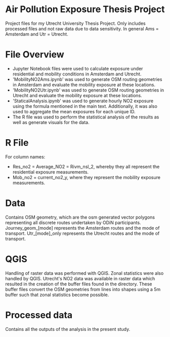 # Air Pollution Exposure Thesis Project
Project files for my Utrecht University Thesis Project. Only includes processed files and not raw data due to data sensitivity.
In general Ams = Amsterdam and Utr = Utrecht.

# File Overview
- Jupyter Notebook files were used to calculate exposure under residential and mobility conditions in Amsterdam and Utrecht. 
- 'MobilityNO2Ams.ipynb' was used to generate OSM routing geometries in Amsterdam and evaluate the mobility exposure at these locations.
- 'MobilityNO2Utr.ipynb' was used to generate OSM routing geometries in Utrecht and evaluate the mobility exposure at these locations.
- 'StaticalAnalysis.ipynb' was used to generate hourly NO2 exposure using the formula mentioned in the main text. Additionally, it was also used to aggregate the mean exposures for each unique ID.
- The R file was used to perform the statistical analysis of the results as well as generate visuals for the data.

# R File
For column names:
- Res_no2 = Average_NO2 = Rivm_nsl_2, whereby they all represent the residential exposure measurements.
- Mob_no2 = current_no2_y, where they represent the mobility exposure measurements.

# Data
Contains OSM geometry, which are the osm generated vector polygons representing all discrete routes undertaken by ODiN participants. Journey_geom_[mode] represents the Amsterdam routes and the mode of transport. Utr_[mode]_only represents the Utrecht routes and the mode of transport.

# QGIS
Handling of raster data was performed with QGIS. Zonal statistics were also handled by QGIS. Utrecht's NO2 data was available in raster data which resulted in the creation of the buffer files found in the directory. These buffer files convert the OSM geometries from lines into shapes using a 5m buffer such that zonal statistics become possible.

# Processed data
Contains all the outputs of the analysis in the present study.
